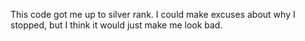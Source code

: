 This code got me up to silver rank. 
I could make excuses about why I stopped, but I think it would just make me look bad.
